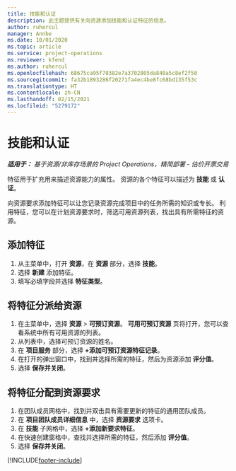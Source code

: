 ```yaml
---
title: 技能和认证
description: 此主题提供有关向资源添加技能和认证特征的信息。
author: ruhercul
manager: Annbe
ms.date: 10/01/2020
ms.topic: article
ms.service: project-operations
ms.reviewer: kfend
ms.author: ruhercul
ms.openlocfilehash: 68675ca95f78382e7a3702805da840a5c8ef2f50
ms.sourcegitcommit: fa32b1893286f20271fa4ec4be8fc68bd135f53c
ms.translationtype: HT
ms.contentlocale: zh-CN
ms.lasthandoff: 02/15/2021
ms.locfileid: "5279172"
---
```

# <a name="skills-and-certifications"></a>技能和认证
_**适用于：** 基于资源/非库存场景的 Project Operations，精简部署 - 估价开票交易_

特征用于扩充用来描述资源能力的属性。 资源的各个特征可以描述为 **技能** 或 **认证**。

向资源要求添加特征可以让您记录资源完成项目中的任务所需的知识或专长。 利用特征，您可以在计划资源要求时，筛选可用资源列表，找出具有所需特征的资源。

## <a name="add-characteristics"></a>添加特征

1. 从主菜单中，打开 **资源**，在 **资源** 部分，选择 **技能**。
2. 选择 **新建** 添加特征。
3. 填写必填字段并选择 **特征类型**。

## <a name="assign-characteristics-to-resources"></a>将特征分派给资源

1. 在主菜单中，选择 **资源** > **可预订资源**。 **可用可预订资源** 页将打开，您可以查看系统中所有可用资源的列表。
2. 从列表中，选择可预订资源的姓名。
3. 在 **项目服务** 部分，选择 **+添加可预订资源特征记录**。
4. 在打开的弹出窗口中，找到并选择所需的特征，然后为资源添加 **评分值**。
5. 选择 **保存并关闭**。

## <a name="assign-characteristics-to-resource-requirements"></a>将特征分配到资源要求

1. 在团队成员网格中，找到并双击具有需要更新的特征的通用团队成员。
2. 在 **项目团队成员详细信息** 中，选择 **资源要求** 选项卡。
3. 在 **技能** 子网格中，选择 **+添加新要求特征**。
4. 在快速创建窗格中，查找并选择所需的特征，然后添加 **评分值**。
5. 选择 **保存并关闭**。

[!INCLUDE[footer-include](../includes/footer-banner.md)]